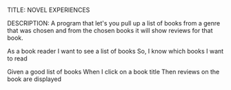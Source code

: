 TITLE: NOVEL EXPERIENCES 

DESCRIPTION: A program that let's you pull up a list of books from a genre that was chosen and from the chosen books it will show reviews for that book. 

As a book reader
I want to see a list of books 
So, I know which books I want to read

Given a good list of books 
When I click on a book title 
Then reviews on the book are displayed
